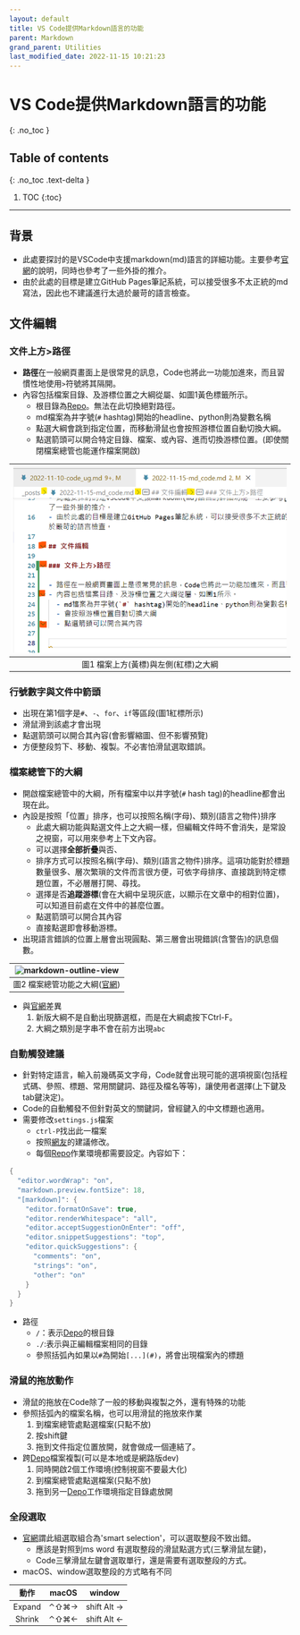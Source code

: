 ```yaml
---
layout: default
title: VS Code提供Markdown語言的功能
parent: Markdown
grand_parent: Utilities
last_modified_date: 2022-11-15 10:21:23
---
```


# VS Code提供Markdown語言的功能
{: .no_toc }

## Table of contents
{: .no_toc .text-delta }

1. TOC
{:toc}

---

## 背景

- 此處要探討的是VSCode中支援markdown(md)語言的詳細功能。主要參考[官網][dev]的說明，同時也參考了一些外掛的推介。
- 由於此處的目標是建立GitHub Pages筆記系統，可以接受很多不太正統的md寫法，因此也不建議進行太過於嚴苛的語言檢查。

## 文件編輯

### 文件上方>路徑

- **路徑**在一般網頁畫面上是很常見的訊息，Code也將此一功能加進來，而且習慣性地使用`>`符號將其隔開。
- 內容包括檔案目錄、及游標位置之大綱從屬、如圖1黃色標籤所示。
  - 根目錄為[Repo][repo]。無法在此切換絕對路徑。
  - md檔案為井字號(`#` hashtag)開始的headline、python則為變數名稱
  - 點選大綱會跳到指定位置，而移動滑鼠也會按照游標位置自動切換大綱。
  - 點選箭頭可以開合特定目錄、檔案、或內容、進而切換游標位置。(即使關閉檔案總管也能運作檔案開啟)

| ![path_above_doc](https://github.com/sinotec2/Focus-on-Air-Quality/raw/main/assets/images/path_above_doc.png "圖1 檔案上方與左側之大綱")|
|:--:|
| 圖1 檔案上方(黃標)與左側(紅標)之大綱|

### 行號數字與文件中箭頭

- 出現在第1個字是`#`、`-`、`for`、`if`等區段(圖1紅標所示)
- 滑鼠滑到該處才會出現
- 點選箭頭可以開合其內容(會影響縮圖、但不影響預覽)
- 方便整段剪下、移動、複製。不必害怕滑鼠選取錯誤。

### 檔案總管下的大綱

- 開啟檔案總管中的大綱，所有檔案中以井字號(`#` hash tag)的headline都會出現在此。
- 內設是按照「位置」排序，也可以按照名稱(字母)、類別(語言之物件)排序
  - 此處大綱功能與點選文件上之大綱一樣，但編輯文件時不會消失，是常設之視窗，可以用來參考上下文內容。
  - 可以選擇**全部折疊**與否、
  - 排序方式可以按照名稱(字母)、類別(語言之物件)排序。這項功能對於標題數量很多、層次繁瑣的文件而言很方便，可依字母排序、直接跳到特定標題位置，不必層層打開、尋找。
  - 選擇是否**追蹤游標**(會在大綱中呈現灰底，以顯示在文章中的相對位置)，可以知道目前處在文件中的甚麼位置。
  - 點選箭頭可以開合其內容
  - 直接點選即會移動游標。
- 出現語言錯誤的位置上層會出現圓點、第三層會出現錯誤(含警告)的訊息個數。

| ![markdown-outline-view](https://code.visualstudio.com/assets/docs/languages/Markdown/markdown-outline-view.png "圖2 檔案總管功能之大綱")|
|:--:|
| 圖2 檔案總管功能之大綱([官網][dev])|

- 與[官網][dev]差異
  1. 新版大綱不是自動出現篩選框，而是在大綱處按下Ctrl-F。
  1. 大綱之類別是字串不會在前方出現`abc`

### 自動觸發建議

- 針對特定語言，輸入前幾碼英文字母，Code就會出現可能的選項視窗(包括程式碼、參照、標題、常用關鍵詞、路徑及檔名等等)，讓使用者選擇(上下鍵及tab鍵決定)。
- Code的自動觸發不但針對英文的關鍵詞，曾經鍵入的中文標題也適用。
- 需要修改`settings.js`檔案
  - `ctrl-P`找出此一檔案
  - 按照[網友](https://mileslin.github.io/2017/05/vscode-設定自動觸發-suggestions/)的建議修改。
  - 每個[Repo][repo]作業環境都需要設定。內容如下：

```java
{
  "editor.wordWrap": "on",
  "markdown.preview.fontSize": 18,
  "[markdown]": {
    "editor.formatOnSave": true,
    "editor.renderWhitespace": "all",
    "editor.acceptSuggestionOnEnter": "off",
    "editor.snippetSuggestions": "top",
    "editor.quickSuggestions": {
      "comments": "on",
      "strings": "on",
      "other": "on"
    }
  }  
}
```

- 路徑
  - `/`：表示[Depo][repo]的根目錄
  - `./`:表示與正編輯檔案相同的目錄
  - 參照括弧內如果以`#`為開始`[...](#)`，將會出現檔案內的標題

### 滑鼠的拖放動作

- 滑鼠的拖放在Code除了一般的移動與複製之外，還有特殊的功能
- 參照括弧內的檔案名稱，也可以用滑鼠的拖放來作業
  1. 到檔案總管處點選檔案(只點不放)
  2. 按shift鍵
  3. 拖到文件指定位置放開，就會做成一個連結了。
- 跨[Depo][repo]檔案複製(可以是本地或是網路版dev)
  1. 同時開啟2個工作環境(控制視窗不要最大化)
  2. 到檔案總管處點選檔案(只點不放)
  3. 拖到另一[Depo][repo]工作環境指定目錄處放開

### 全段選取

- [官網][dev]謂此組選取組合為'smart selection'，可以選取整段不致出錯。
  - 應該是對照到ms word 有選取整段的滑鼠點選方式(三擊滑鼠左鍵)，
  - Code三擊滑鼠左鍵會選取單行，還是需要有選取整段的方式。
- macOS、window選取整段的方式略有不同

動作|macOS|window
:-:|:-:|:-:
Expand|⌃⇧⌘→|shift Alt →
Shrink|⌃⇧⌘←|shift Alt ←

[dev]: <https://code.visualstudio.com/docs/languages/markdown> "Markdown and Visual Studio Code, code.visualstudio.com"
[repo]: <https://zh.wikipedia.org/wiki/儲存庫> "儲存庫（英語：repository）[1]亦稱倉庫、資源庫、資源庫、版本庫、代碼庫、存放庫，在版本控制系統中是指在磁碟儲存上的資料結構，其中包含了檔案、目錄以及元資料。儲存庫可能為分散式（如Git）或集中式（如Subversion）。[2]分散式的儲存庫可以複製到每個使用者的本地；集中式的儲存庫只能儲存在伺服器上。[3]"
